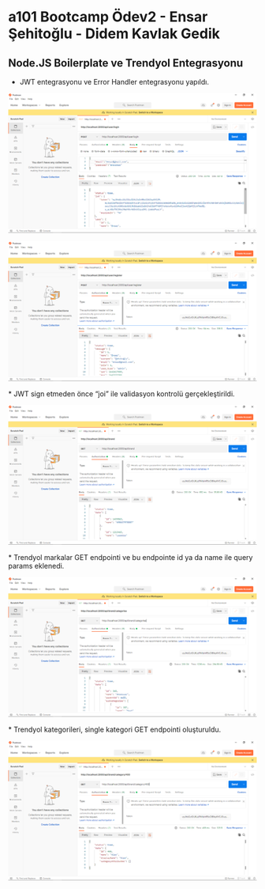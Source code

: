 # a101 Bootcamp Ödev2 - Ensar Şehitoğlu - Didem Kavlak Gedik

## Node.JS Boilerplate ve Trendyol Entegrasyonu

* JWT entegrasyonu ve Error Handler entegrasyonu yapıldı.
<p align="center">
  <img src="https://github.com/A101-Node-js-TypeScript-Bootcamp/a101-bootcamp-odev2-esehitoglu-didemkavlak/blob/main/figures/1.png" alt="animated" />
</p>
<p align="center">
  <img src="https://github.com/A101-Node-js-TypeScript-Bootcamp/a101-bootcamp-odev2-esehitoglu-didemkavlak/blob/main/figures/2.png" alt="animated" />
</p>
* JWT sign etmeden önce “joi” ile validasyon kontrolü gerçekleştirildi.
<p align="center">
  <img src="https://github.com/A101-Node-js-TypeScript-Bootcamp/a101-bootcamp-odev2-esehitoglu-didemkavlak/blob/main/figures/3.png" alt="animated" />
</p>
* Trendyol markalar GET endpointi ve bu endpointe id ya da name ile query params eklenedi.
<p align="center">
  <img src="https://github.com/A101-Node-js-TypeScript-Bootcamp/a101-bootcamp-odev2-esehitoglu-didemkavlak/blob/main/figures/4.png" alt="animated" />
</p>
* Trendyol kategorileri, single kategori GET endpointi oluşturuldu.
<p align="center">
  <img src="https://github.com/A101-Node-js-TypeScript-Bootcamp/a101-bootcamp-odev2-esehitoglu-didemkavlak/blob/main/figures/5.png" alt="animated" />
</p>

